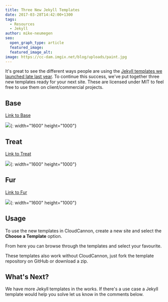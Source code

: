 ```yaml
---
title: Three New Jekyll Templates
date: 2017-03-28T14:42:00+1300
tags:
  - Resources
  - Jekyll
author: mike-neumegen
seo:
  open_graph_type: article
  featured_image:
  featured_image_alt:
image: https://cc-dam.imgix.net/blog/uploads/paint.jpg
---
```

It's great to see the different ways people are using the [Jekyll templates we launched late last year](/announcements/2016/12/05/free-jekyll-templates/). To continue this success, we've put together three new templates ready for your next site. These are licensed under MIT to feel free to use them on client/commercial projects.

## Base

[Link to Base](https://cloudcannon.com/community/themes/base/)

![](https://cc-dam.imgix.net/blog/assets/blog/3-new-jekyll-templates/base/1.jpeg){: width="1600" height="1000"}

## Treat

[Link to Treat](https://cloudcannon.com/community/themes/treat/)

![](https://cc-dam.imgix.net/blog/assets/blog/3-new-jekyll-templates/treat/1.jpeg){: width="1600" height="1000"}

## Fur

[Link to Fur](https://cloudcannon.com/community/themes/fur/)

![](https://cc-dam.imgix.net/blog/assets/blog/3-new-jekyll-templates/fur/1.jpeg){: width="1600" height="1000"}

## Usage

To use the new templates in CloudCannon, create a new site and select the **Choose a Template** option.

From here you can browse through the templates and select your favourite.

These templates also work without CloudCannon, just fork the template repository on GitHub or download a zip.

## What's Next?

We have more Jekyll templates in the works. If there's a use case a Jekyll template would help you solve let us know in the comments below.
